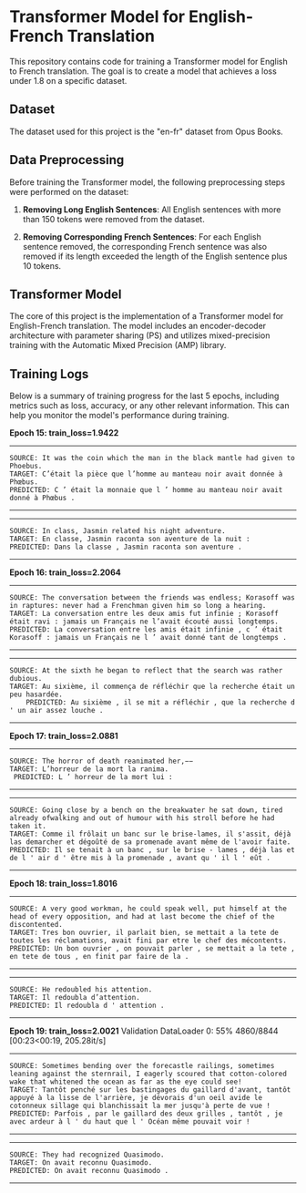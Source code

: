 # Transformer Model for English-French Translation

This repository contains code for training a Transformer model for English to French translation. The goal is to create a model that achieves a loss under 1.8 on a specific dataset.

## Dataset
The dataset used for this project is the "en-fr" dataset from Opus Books.

## Data Preprocessing
Before training the Transformer model, the following preprocessing steps were performed on the dataset:

1. **Removing Long English Sentences**: All English sentences with more than 150 tokens were removed from the dataset.

2. **Removing Corresponding French Sentences**: For each English sentence removed, the corresponding French sentence was also removed if its length exceeded the length of the English sentence plus 10 tokens.

## Transformer Model
The core of this project is the implementation of a Transformer model for English-French translation. The model includes an encoder-decoder architecture with parameter sharing (PS) and utilizes mixed-precision training with the Automatic Mixed Precision (AMP) library.

## Training Logs

Below is a summary of training progress for the last 5 epochs, including metrics such as loss, accuracy, or any other relevant information. This can help you monitor the model's performance during training.

**Epoch 15: train_loss=1.9422**
*****************************************
    SOURCE: It was the coin which the man in the black mantle had given to Phoebus.
    TARGET: C’était la pièce que l’homme au manteau noir avait donnée à Phœbus.
    PREDICTED: C ’ était la monnaie que l ’ homme au manteau noir avait donné à Phœbus .
*****************************************

*****************************************
    SOURCE: In class, Jasmin related his night adventure.
    TARGET: En classe, Jasmin raconta son aventure de la nuit :
    PREDICTED: Dans la classe , Jasmin raconta son aventure .
*****************************************

**Epoch 16: train_loss=2.2064**
*****************************************
    SOURCE: The conversation between the friends was endless; Korasoff was in raptures: never had a Frenchman given him so long a hearing.
    TARGET: La conversation entre les deux amis fut infinie ; Korasoff était ravi : jamais un Français ne l’avait écouté aussi longtemps.
    PREDICTED: La conversation entre les amis était infinie , c ’ était Korasoff : jamais un Français ne l ’ avait donné tant de longtemps .
*****************************************

*****************************************
    SOURCE: At the sixth he began to reflect that the search was rather dubious.
    TARGET: Au sixième, il commença de réfléchir que la recherche était un peu hasardée.
        PREDICTED: Au sixième , il se mit a réfléchir , que la recherche d ' un air assez louche .
*****************************************

**Epoch 17: train_loss=2.0881**
*****************************************
    SOURCE: The horror of death reanimated her,−−
    TARGET: L’horreur de la mort la ranima.
     PREDICTED: L ’ horreur de la mort lui :
*****************************************

*****************************************
    SOURCE: Going close by a bench on the breakwater he sat down, tired already ofwalking and out of humour with his stroll before he had taken it.
    TARGET: Comme il frôlait un banc sur le brise-lames, il s'assit, déjà las demarcher et dégoûté de sa promenade avant même de l'avoir faite.
    PREDICTED: Il se tenait à un banc , sur le brise - lames , déjà las et de l ' air d ' être mis à la promenade , avant qu ' il l ' eût .
*****************************************

**Epoch 18: train_loss=1.8016**
*****************************************
    SOURCE: A very good workman, he could speak well, put himself at the head of every opposition, and had at last become the chief of the discontented.
    TARGET: Tres bon ouvrier, il parlait bien, se mettait a la tete de toutes les réclamations, avait fini par etre le chef des mécontents.
    PREDICTED: Un bon ouvrier , on pouvait parler , se mettait a la tete , en tete de tous , en finit par faire de la .
*****************************************

*****************************************
    SOURCE: He redoubled his attention.
    TARGET: Il redoubla d’attention.
    PREDICTED: Il redoubla d ' attention .
*****************************************

**Epoch 19: train_loss=2.0021**
Validation DataLoader 0: 55%
4860/8844 [00:23<00:19, 205.28it/s]
*****************************************
    SOURCE: Sometimes bending over the forecastle railings, sometimes leaning against the sternrail, I eagerly scoured that cotton-colored wake that whitened the ocean as far as the eye could see!
    TARGET: Tantôt penché sur les bastingages du gaillard d'avant, tantôt appuyé à la lisse de l'arrière, je dévorais d'un oeil avide le cotonneux sillage qui blanchissait la mer jusqu'à perte de vue !
    PREDICTED: Parfois , par le gaillard des deux grilles , tantôt , je avec ardeur à l ' du haut que l ' Océan même pouvait voir !
*****************************************

*****************************************
    SOURCE: They had recognized Quasimodo.
    TARGET: On avait reconnu Quasimodo.
    PREDICTED: On avait reconnu Quasimodo .
*****************************************